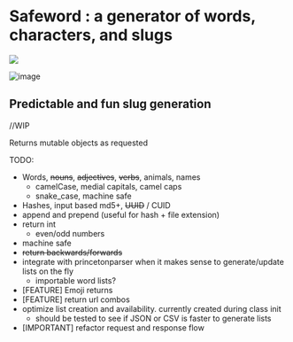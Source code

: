 #  Safeword : a generator of words, characters, and slugs
[![](/ext/round1.jpg)](/)

![image](https://img.shields.io/badge/license-Unlicense-orange.svg)

## Predictable and fun slug generation

//WIP

Returns mutable objects as requested


TODO:
- Words, ~~nouns~~, ~~adjectives~~, ~~verbs~~, animals, names
    - camelCase, medial capitals, camel caps
    - snake_case, machine safe 
- Hashes, input based md5+, ~~UUID~~ / CUID
- append and prepend (useful for hash + file extension)
- return int
    - even/odd numbers
- machine safe
- ~~return backwards/forwards~~
- integrate with princetonparser when it makes sense to generate/update lists on the fly
    - importable word lists?
- [FEATURE] Emoji returns
- [FEATURE] return url combos
- optimize list creation and availability. currently created during class init
    - should be tested to see if JSON or CSV is faster to generate lists
- [IMPORTANT] refactor request and response flow
